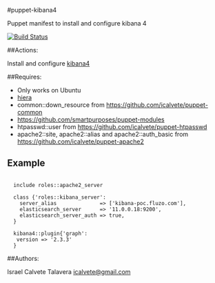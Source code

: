 #puppet-kibana4

Puppet manifest to install and configure kibana 4

[![Build Status](https://secure.travis-ci.org/icalvete/puppet-kibana4.png)](http://travis-ci.org/icalvete/puppet-kibana4)

##Actions:

Install and configure [kibana4](https://github.com/elasticsearch/kibana/)

##Requires:

* Only works on Ubuntu
* [hiera](http://docs.puppetlabs.com/hiera/1/index.html)
* common::down_resource from https://github.com/icalvete/puppet-common
* https://github.com/smartpurposes/puppet-modules
* htpasswd::user from https://github.com/icalvete/puppet-htpasswd
* apache2::site, apache2::alias and apache2::auth_basic from https://github.com/icalvete/puppet-apache2

## Example

```puppet

  include roles::apache2_server

  class {'roles::kibana_server':
    server_alias              => ['kibana-poc.fluzo.com'],
    elasticsearch_server      => '11.0.0.18:9200',
    elasticsearch_server_auth => true,
  }

  kibana4::plugin{'graph':
   version => '2.3.3'
  }

```

##Authors:

Israel Calvete Talavera <icalvete@gmail.com>
